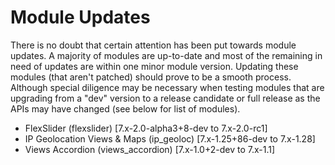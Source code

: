 # Module Updates

There is no doubt that certain attention has been put towards module updates. A majority of modules are up-to-date and most of the remaining in need of updates are within one minor module version. Updating these modules (that aren't patched) should prove to be a smooth process. Although special diligence may be necessary when testing modules that are upgrading from a "dev" version to a release candidate or full release as the APIs may have changed (see below for list of modules).

* FlexSlider (flexslider) [7.x-2.0-alpha3+8-dev to 7.x-2.0-rc1]
* IP Geolocation Views & Maps (ip_geoloc) [7.x-1.25+86-dev to 7.x-1.28]
* Views Accordion (views_accordion) [7.x-1.0+2-dev to 7.x-1.1]